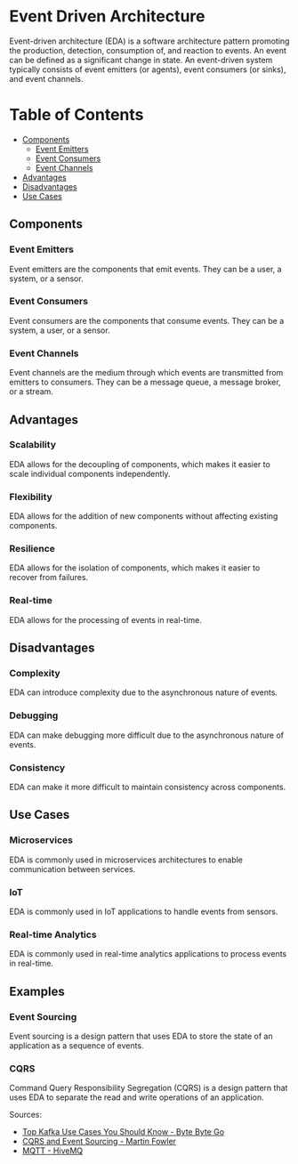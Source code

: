 # Event Driven Architecture

Event-driven architecture (EDA) is a software architecture pattern promoting the production, detection, consumption of, and reaction to events. An event can be defined as a significant change in state. 
An event-driven system typically consists of event emitters (or agents), event consumers (or sinks), and event channels.

Table of Contents
=================

   * [Components](#components)
      * [Event Emitters](#event-emitters)
      * [Event Consumers](#event-consumers)
      * [Event Channels](#event-channels)
   * [Advantages](#advantages)
   * [Disadvantages](#disadvantages)
   * [Use Cases](#use-cases)

## Components

### Event Emitters
Event emitters are the components that emit events. They can be a user, a system, or a sensor.

### Event Consumers
Event consumers are the components that consume events. They can be a system, a user, or a sensor.

### Event Channels
Event channels are the medium through which events are transmitted from emitters to consumers. They can be a message queue, a message broker, or a stream.

## Advantages

### Scalability
EDA allows for the decoupling of components, which makes it easier to scale individual components independently.

### Flexibility
EDA allows for the addition of new components without affecting existing components.

### Resilience
EDA allows for the isolation of components, which makes it easier to recover from failures.

### Real-time
EDA allows for the processing of events in real-time.

## Disadvantages

### Complexity
EDA can introduce complexity due to the asynchronous nature of events.

### Debugging
EDA can make debugging more difficult due to the asynchronous nature of events.

### Consistency
EDA can make it more difficult to maintain consistency across components.

## Use Cases

### Microservices
EDA is commonly used in microservices architectures to enable communication between services.

### IoT
EDA is commonly used in IoT applications to handle events from sensors.

### Real-time Analytics
EDA is commonly used in real-time analytics applications to process events in real-time.

## Examples

### Event Sourcing
Event sourcing is a design pattern that uses EDA to store the state of an application as a sequence of events.

### CQRS
Command Query Responsibility Segregation (CQRS) is a design pattern that uses EDA to separate the read and write operations of an application.

Sources:
- [Top Kafka Use Cases You Should Know - Byte Byte Go](https://www.youtube.com/watch?v=Ajz6dBp_EB4&ab_channel=ByteByteGo)
- [CQRS and Event Sourcing - Martin Fowler](https://martinfowler.com/bliki/CQRS.html)
- [MQTT - HiveMQ](https://www.hivemq.com/blog/how-to-get-started-with-mqtt/)